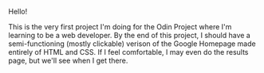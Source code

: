 Hello!

This is the very first project I'm doing for the Odin Project where I'm learning to be a web developer. By the end of this project, I should have a semi-functioning (mostly clickable) verison of the Google Homepage made entirely of HTML and CSS. If I feel comfortable, I may even do the results page, but we'll see when I get there. 
